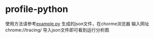 # profile-python

使用方法请参考[example.py](example.py) 生成的json文件，在chorme浏览器 输入网址chrome://tracing/ 导入json文件即可看到运行分析图